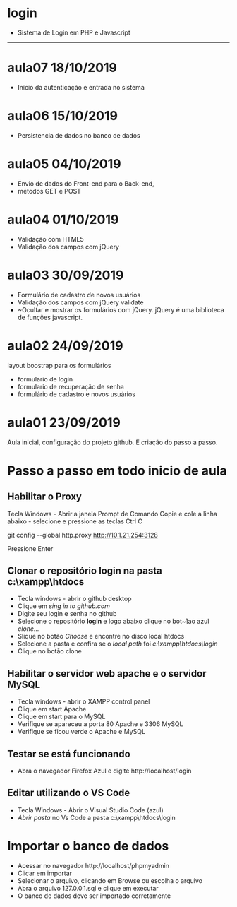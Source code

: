 # login
- Sistema de Login em PHP e Javascript 

---

# aula07 18/10/2019 
- Início da autenticação e entrada no sistema


# aula06 15/10/2019
- Persistencia de dados no banco de dados



# aula05 04/10/2019
- Envio de dados do Front-end para o Back-end, 
- métodos GET e POST



# aula04 01/10/2019
- Validação com HTML5
- Validação dos campos com jQuery


# aula03 30/09/2019
- Formulário de cadastro de novos usuários
- Validação dos campos com jQuery validate
- ~Ocultar e mostrar os formulários com jQuery.
  jQuery é uma biblioteca de funções javascript.                                                                                                                                                            
# aula02 24/09/2019
layout boostrap para os formulários
- formulario de login
- formulario de recuperação de senha
- formulário de  cadastro e novos usuários


# aula01 23/09/2019
Aula inicial, configuração do projeto github.
E criação do passo a passo.

# Passo a passo em todo inicio de aula

## Habilitar o Proxy
Tecla Windows - Abrir a janela Prompt de Comando
Copie e cole a linha abaixo - selecione e pressione as teclas Ctrl C

git config --global http.proxy http://10.1.21.254:3128

Pressione Enter 

 ## Clonar o repositório **login** na pasta **c:\xampp\htdocs**
 
- Tecla windows - abrir o github desktop
- Clique em *sing in to github.com*
- Digite seu login e senha no github
- Selecione o repositório **login** e logo abaixo clique no bot~]ao azul *clone...*
- Slique no botão *Choose* e encontre no disco local htdocs
- Selecione a pasta e confira se o *local path* foi *c:\xampp\htdocs\login*
- Clique no botão clone

## Habilitar o servidor web **apache** e o servidor **MySQL**
- Tecla windows - abrir o XAMPP control panel
- Clique em start Apache
- Clique em start para o MySQL
- Verifique se apareceu a porta 80 Apache e 3306 MySQL
- Verifique se ficou verde o Apache e MySQL

## Testar se está funcionando
- Abra o navegador Firefox Azul e digite http://localhost/login

## Editar utilizando o VS Code
- Tecla Windows - Abrir o Visual Studio Code (azul)
- *Abrir pasta* no Vs Code a pasta c:\xampp\htdocs\login

# Importar o banco de dados 
- Acessar no navegador http://localhost/phpmyadmin
- Clicar em importar
- Selecionar o arquivo, clicando em Browse ou escolha o arquivo
- Abra o arquivo 127.0.0.1.sql e clique em executar
- O banco de dados deve ser importado corretamente 